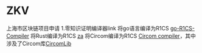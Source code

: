 # ZKV
上海市区块链项目申请
1.零知识证明编译器link
将go语言编译为R1CS [go-R1CS-Compiler](github.com/mottla/go-R1CS-Compiler)
将Rust编译为R1CS [za](https://github.com/adria0/za)
将Circom编译为R1CS [Circom compiler](https://github.com/iden3/circom)，其中涉及了Circom库[CircomLib](https://github.com/iden3/circomlib)
